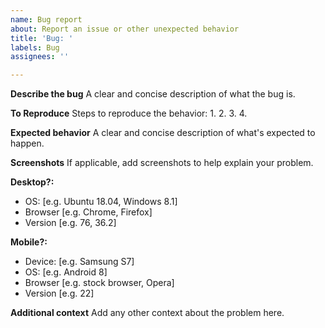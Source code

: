 ```yaml
---
name: Bug report
about: Report an issue or other unexpected behavior
title: 'Bug: '
labels: Bug
assignees: ''

---
```


**Describe the bug**
A clear and concise description of what the bug is.

**To Reproduce**
Steps to reproduce the behavior:
1.
2.
3.
4.

**Expected behavior**
A clear and concise description of what's expected to happen.

**Screenshots**
If applicable, add screenshots to help explain your problem.

**Desktop?:**
 - OS: [e.g. Ubuntu 18.04, Windows 8.1]
 - Browser [e.g. Chrome, Firefox]
 - Version [e.g. 76, 36.2]

**Mobile?:**
 - Device: [e.g. Samsung S7]
 - OS: [e.g. Android 8]
 - Browser [e.g. stock browser, Opera]
 - Version [e.g. 22]

**Additional context**
Add any other context about the problem here.
